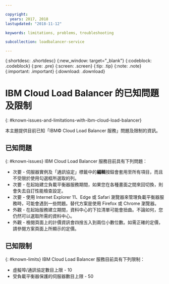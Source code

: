 ```yaml
---

copyright:
  years: 2017, 2018
lastupdated: "2018-11-12"

keywords: limitations, problems, troubleshooting

subcollection: loadbalancer-service

---
```


{:shortdesc: .shortdesc}
{:new_window: target="_blank"}
{:codeblock: .codeblock}
{:pre: .pre}
{:screen: .screen}
{:tip: .tip}
{:note: .note}
{:important: .important}
{:download: .download}

# IBM Cloud Load Balancer 的已知問題及限制
{: #known-issues-and-limitations-with-ibm-cloud-load-balancer}

本主題提供目前已知「IBM© Cloud Load Balancer 服務」問題及限制的資訊。

## 已知問題
{: #known-issues}
IBM Cloud Load Balancer 服務目前具有下列問題：

* 次要 - 伺服器實例及「通訊協定」標籤中的**編輯**按鈕會套用至所有項目，而且不受限於使用勾選框所選取的列。
* 次要 - 在起始建立負載平衡器服務期間，如果您在各種畫面之間來回切換，則會失去自訂性能檢查設定。
* 次要 - 使用 Internet Explorer 11、Edge 或 Safari 瀏覽器來管理負載平衡器服務時，可能會遇到一些問題。替代方案是使用 Firefox 或 Chrome 瀏覽器。
* 外觀 - 在起始服務建立期間，資料中心的下拉清單可能會扭曲。不論如何，您仍然可以選取所需的資料中心。
* 外觀 - 檢閱頁面上的計價資訊會四捨五入到兩位小數位數。如需正確的定價，請參閱方案頁面上所顯示的定價。

## 已知限制
{: #known-limits}
IBM Cloud Load Balancer 服務目前具有下列限制：

* 虛擬埠/通訊協定數目上限 - 10
* 受負載平衡器保護的伺服器數目上限 - 50
